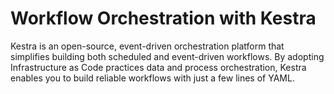 # Workflow Orchestration with Kestra

Kestra is an open-source, event-driven orchestration platform that simplifies building both scheduled and event-driven workflows. By adopting Infrastructure as Code practices data and process orchestration, Kestra enables you to build reliable workflows with just a few lines of YAML.

